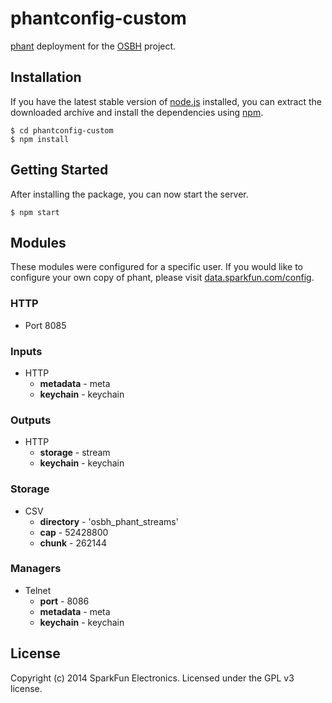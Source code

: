# phantconfig-custom

[phant](http://phant.io) deployment for the [OSBH](http://www.opensourcebeehives.net) project.

## Installation
If you have the latest stable version of [node.js](http://nodejs.org) installed, you can extract the downloaded
archive and install the dependencies using [npm](http://npmjs.org).

    $ cd phantconfig-custom
    $ npm install

## Getting Started
After installing the package, you can now start the server.

    $ npm start


## Modules
These modules were configured for a specific user. If you would like to configure your own copy of phant,
please visit [data.sparkfun.com/config](https://data.sparkfun.com/config).


### HTTP
* Port 8085


### Inputs

* HTTP
  * **metadata** - meta
  * **keychain** - keychain


### Outputs

* HTTP
  * **storage** - stream
  * **keychain** - keychain


### Storage

* CSV
  * **directory** - 'osbh_phant_streams'
  * **cap** - 52428800
  * **chunk** - 262144


### Managers

* Telnet
  * **port** - 8086
  * **metadata** - meta
  * **keychain** - keychain


## License
Copyright (c) 2014 SparkFun Electronics. Licensed under the GPL v3 license.


